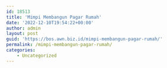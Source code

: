 ```yaml
---
id: 18513
title: 'Mimpi Membangun Pagar Rumah'
date: '2022-12-10T19:54:22+00:00'
author: admin
layout: post
guid: 'https://bos.awn.biz.id/mimpi-membangun-pagar-rumah/'
permalink: /mimpi-membangun-pagar-rumah/
categories:
    - Uncategorized
---
```


